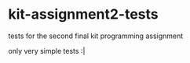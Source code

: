 # kit-assignment2-tests
tests for the second final kit programming assignment

only very simple tests :|
